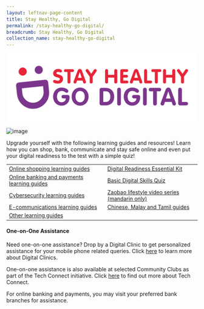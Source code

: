 ```yaml
---
layout: leftnav-page-content
title: Stay Healthy, Go Digital
permalink: /stay-healthy-go-digital/
breadcrumb: Stay Healthy, Go Digital
collection_name: stay-healthy-go-digital
---
```


![image](/images/stay-healthy-go-digital/SHGD-logoFC.png)

![image](/images/learn-online/overview/learn-online-overview.jpg)

Upgrade yourself with the following learning guides and resources! Learn how you can shop, bank, communicate and stay safe online and even put your digital readiness to the test with a simple quiz!

<table>
<tr><td><a href="https://imsilver.imda.gov.sg/learn-digital-skills/learn-online/online-shopping/" target="_blank">Online shopping learning guides</a></td>
  <td><a href="https://imsilver.imda.gov.sg/digital-readiness-essential-kit" target="_blank">Digital Readiness Essential Kit</a></td></tr>
<tr><td><a href="https://imsilver.imda.gov.sg/learn-digital-skills/learn-online/digital-transactions-bds/" target="_blank">Online banking and payments learning guides</a></td>
  <td><a href="https://confirmation.gevme.com/BDS_Quiz/landing/" target="_blank">Basic Digital Skills Quiz</a></td>
</tr>
<tr><td><a href="https://imsilver.imda.gov.sg/learn-digital-skills/learn-online/cyber-security-bds/" target="_blank">Cybersecurity learning guides</a></td>
  <td><a href="https://www.zaobao.com.sg/keywords/come-n-live-at-zaobaosg/" target="_blank">Zaobao lifestyle video series (mandarin only)</a></td>
</tr>
<tr>  
  <td><a href="https://imsilver.imda.gov.sg/learn-digital-skills/learn-online/e-communications-bds/" target="_blank">E-communications learning guides</a></td>
  <td><a href="https://imsilver.imda.gov.sg/learn-digital-skills/learn-online/chinese-malay-tamil-learning-content/" target="_blank">Chinese, Malay and Tamil guides</a></td>
</tr>
<tr>
  <td><a href="https://imsilver.imda.gov.sg/learn-digital-skills/learn-online/overview/" target="_blank">Other learning guides</a></td></tr>
</table>

#### One-on-One Assistance

Need one-on-one assistance? Drop by a Digital Clinic to get personalized assistance for your mobile phone related queries. Click <a href="http://imsilver.sg/dc" target="_blank">here</a> to learn more about Digital Clinics.

One-on-one assistance is also available at selected Community Clubs as part of the Tech Connect initiative. Click <a href="https://www.pa.gov.sg/engage/connect-with-government/tech-connect-brochures" target="_blank">here</a> to find out more about Tech Connect.

For online banking and payments, you may visit your preferred bank branches for assistance.
